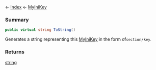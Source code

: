 ← [Index](Api-Index) ← [MyIniKey](VRage.Game.ModAPI.Ingame.Utilities.MyIniKey)

### Summary

```csharp
public virtual string ToString()
```

Generates a string representing this [MyIniKey](VRage.Game.ModAPI.Ingame.Utilities.MyIniKey) in the form of`section/key`.

### Returns

[string](https://docs.microsoft.com/en-us/dotnet/api/system.string?view=netframework-4.6)



